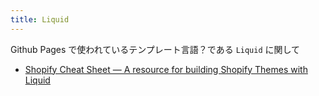 ```yaml
---
title: Liquid
---
```


Github Pages で使われているテンプレート言語？である `Liquid` に関して

- [Shopify Cheat Sheet — A resource for building Shopify Themes with Liquid](https://www.shopify.com/partners/shopify-cheat-sheet)
